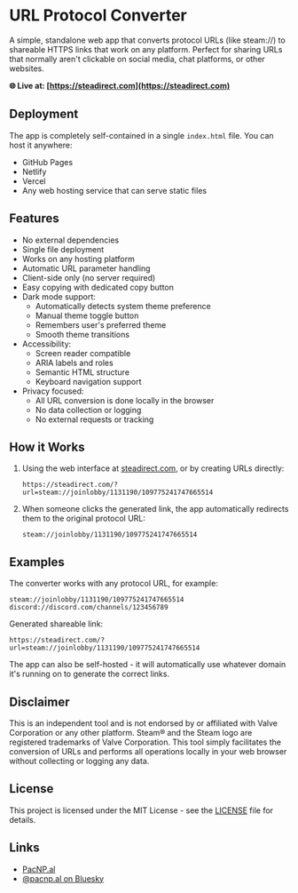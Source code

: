 # URL Protocol Converter

A simple, standalone web app that converts protocol URLs (like steam://) to shareable HTTPS links that work on any platform. Perfect for sharing URLs that normally aren't clickable on social media, chat platforms, or other websites.

**🌐 Live at: [https://steadirect.com](https://steadirect.com)**

## Deployment

The app is completely self-contained in a single `index.html` file. You can host it anywhere:

- GitHub Pages
- Netlify
- Vercel
- Any web hosting service that can serve static files

## Features

- No external dependencies
- Single file deployment
- Works on any hosting platform
- Automatic URL parameter handling
- Client-side only (no server required)
- Easy copying with dedicated copy button
- Dark mode support:
  - Automatically detects system theme preference
  - Manual theme toggle button
  - Remembers user's preferred theme
  - Smooth theme transitions
- Accessibility:
  - Screen reader compatible
  - ARIA labels and roles
  - Semantic HTML structure
  - Keyboard navigation support
- Privacy focused:
  - All URL conversion is done locally in the browser
  - No data collection or logging
  - No external requests or tracking

## How it Works

1. Using the web interface at [steadirect.com](https://steadirect.com), or by creating URLs directly:
   ```
   https://steadirect.com/?url=steam://joinlobby/1131190/109775241747665514
   ```

2. When someone clicks the generated link, the app automatically redirects them to the original protocol URL:
   ```
   steam://joinlobby/1131190/109775241747665514
   ```

## Examples

The converter works with any protocol URL, for example:

```
steam://joinlobby/1131190/109775241747665514
discord://discord.com/channels/123456789
```

Generated shareable link:
```
https://steadirect.com/?url=steam://joinlobby/1131190/109775241747665514
```

The app can also be self-hosted - it will automatically use whatever domain it's running on to generate the correct links.

## Disclaimer

This is an independent tool and is not endorsed by or affiliated with Valve Corporation or any other platform. Steam® and the Steam logo are registered trademarks of Valve Corporation. This tool simply facilitates the conversion of URLs and performs all operations locally in your web browser without collecting or logging any data.

## License

This project is licensed under the MIT License - see the [LICENSE](LICENSE) file for details.

## Links

- [PacNP.al](https://pacnp.al)
- [@pacnp.al on Bluesky](https://bsky.app/profile/pacnp.al)